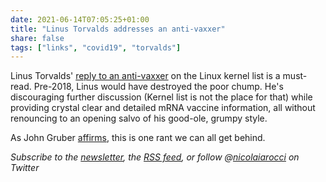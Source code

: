 ```yaml
---
date: 2021-06-14T07:05:25+01:00
title: "Linus Torvalds addresses an anti-vaxxer"
share: false
tags: ["links", "covid19", "torvalds"]
---
```

Linus Torvalds' [reply to an anti-vaxxer][1] on the Linux kernel list is
a must-read. Pre-2018, Linus would have destroyed the poor chump. He's
discouraging further discussion (Kernel list is not the place for that) while
providing crystal clear and detailed mRNA vaccine information, all without
renouncing to an opening salvo of his good-ole, grumpy style.

As John Gruber [affirms][2], this is one rant we can all get behind.

*Subscribe to the [newsletter][nl], the [RSS feed][rss], or follow @[nicolaiarocci][tw] on Twitter*

 [1]: https://lore.kernel.org/ksummit/CAHk-=wiB6FJknDC5PMfpkg4gZrbSuC3d391VyReM4Wb0+JYXXA@mail.gmail.com/
 [2]: https://daringfireball.net/linked/2021/06/10/linus-torvalds
 [rss]: https://nicolaiarocci.com/index.xml
 [tw]: http://twitter.com/nicolaiarocci
 [nl]: https://nicolaiarocci.substack.com
